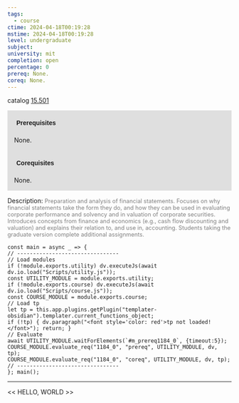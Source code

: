 ```yaml
---
tags:
  - course
ctime: 2024-04-18T00:19:28
mstime: 2024-04-18T00:19:28
level: undergraduate
subject: 
university: mit
completion: open
percentage: 0
prereq: None.
coreq: None.
---
```


catalog [15.501](http://student.mit.edu/catalog/m15b.html#15.501)

<span style="display: block; padding: 15px; background-color: rgb(100, 100, 100, 0.2);"><font id="m_prereq1184_0" style="display: block; font-family: Arial, sans-serif; font-weight: bold; padding: 5px">Prerequisites</font><br><span id="prereq1184_0">None.</span></span>
<span style="display: block; padding: 15px; background-color: rgb(100, 100, 100, 0.2);"><font id="m_coreq1184_0" style="display: block; font-family: Arial, sans-serif; font-weight: bold; padding: 5px">Corequisites</font><br><span id="coreq1184_0">None.</span></span>

<font style="">Description:</font>
<font style="color: grey; font-size: 0.8rem;">Preparation and analysis of financial statements. Focuses on why financial statements take the form they do, and how they can be used in evaluating corporate performance and solvency and in valuation of corporate securities. Introduces concepts from finance and economics (e.g., cash flow discounting and valuation) and explains their relation to, and use in, accounting. Students taking the graduate version complete additional assignments.</font>

```dataviewjs
const main = async _ => {
// --------------------------------
// Load modules
if (!module.exports.utility) dv.executeJs(await dv.io.load("Scripts/utility.js"));
const UTILITY_MODULE = module.exports.utility;
if (!module.exports.course) dv.executeJs(await dv.io.load("Scripts/course.js"));
const COURSE_MODULE = module.exports.course;
// Load tp
let tp = this.app.plugins.getPlugin("templater-obsidian").templater.current_functions_object;
if (!tp) { dv.paragraph("<font style='color: red'>tp not loaded!</font>"); return; }
// Evaluate
await UTILITY_MODULE.waitForElements(`#m_prereq1184_0`, {timeout:5});
COURSE_MODULE.evaluate_req("1184_0", "prereq", UTILITY_MODULE, dv, tp);
COURSE_MODULE.evaluate_req("1184_0", "coreq", UTILITY_MODULE, dv, tp);
// --------------------------------
}; main();
```

---

<< HELLO, WORLD >>
